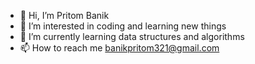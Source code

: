 - 👋 Hi, I’m Pritom Banik
- 👀 I’m interested in coding and learning new things
- 🌱 I’m currently learning data structures and algorithms
- 📫 How to reach me banikpritom321@gmail.com

<!---
UnpolishedNoob/UnpolishedNoob is a ✨ special ✨ repository because its `README.md` (this file) appears on your GitHub profile.
You can click the Preview link to take a look at your changes.
--->
